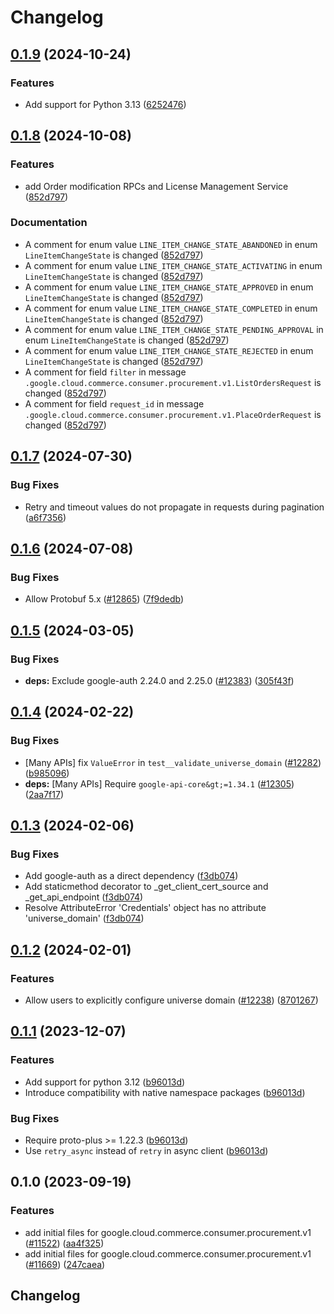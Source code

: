 # Changelog

## [0.1.9](https://github.com/googleapis/google-cloud-python/compare/google-cloud-commerce-consumer-procurement-v0.1.8...google-cloud-commerce-consumer-procurement-v0.1.9) (2024-10-24)


### Features

* Add support for  Python 3.13 ([6252476](https://github.com/googleapis/google-cloud-python/commit/6252476e5938352fb2417d098a1edcc08558fe10))

## [0.1.8](https://github.com/googleapis/google-cloud-python/compare/google-cloud-commerce-consumer-procurement-v0.1.7...google-cloud-commerce-consumer-procurement-v0.1.8) (2024-10-08)


### Features

* add Order modification RPCs and License Management Service ([852d797](https://github.com/googleapis/google-cloud-python/commit/852d797f21d4809c32d98b384c60bf9852b14216))


### Documentation

* A comment for enum value `LINE_ITEM_CHANGE_STATE_ABANDONED` in enum `LineItemChangeState` is changed ([852d797](https://github.com/googleapis/google-cloud-python/commit/852d797f21d4809c32d98b384c60bf9852b14216))
* A comment for enum value `LINE_ITEM_CHANGE_STATE_ACTIVATING` in enum `LineItemChangeState` is changed ([852d797](https://github.com/googleapis/google-cloud-python/commit/852d797f21d4809c32d98b384c60bf9852b14216))
* A comment for enum value `LINE_ITEM_CHANGE_STATE_APPROVED` in enum `LineItemChangeState` is changed ([852d797](https://github.com/googleapis/google-cloud-python/commit/852d797f21d4809c32d98b384c60bf9852b14216))
* A comment for enum value `LINE_ITEM_CHANGE_STATE_COMPLETED` in enum `LineItemChangeState` is changed ([852d797](https://github.com/googleapis/google-cloud-python/commit/852d797f21d4809c32d98b384c60bf9852b14216))
* A comment for enum value `LINE_ITEM_CHANGE_STATE_PENDING_APPROVAL` in enum `LineItemChangeState` is changed ([852d797](https://github.com/googleapis/google-cloud-python/commit/852d797f21d4809c32d98b384c60bf9852b14216))
* A comment for enum value `LINE_ITEM_CHANGE_STATE_REJECTED` in enum `LineItemChangeState` is changed ([852d797](https://github.com/googleapis/google-cloud-python/commit/852d797f21d4809c32d98b384c60bf9852b14216))
* A comment for field `filter` in message `.google.cloud.commerce.consumer.procurement.v1.ListOrdersRequest` is changed ([852d797](https://github.com/googleapis/google-cloud-python/commit/852d797f21d4809c32d98b384c60bf9852b14216))
* A comment for field `request_id` in message `.google.cloud.commerce.consumer.procurement.v1.PlaceOrderRequest` is changed ([852d797](https://github.com/googleapis/google-cloud-python/commit/852d797f21d4809c32d98b384c60bf9852b14216))

## [0.1.7](https://github.com/googleapis/google-cloud-python/compare/google-cloud-commerce-consumer-procurement-v0.1.6...google-cloud-commerce-consumer-procurement-v0.1.7) (2024-07-30)


### Bug Fixes

* Retry and timeout values do not propagate in requests during pagination ([a6f7356](https://github.com/googleapis/google-cloud-python/commit/a6f7356f1549721f9fab83d4dcfa226cec1965d0))

## [0.1.6](https://github.com/googleapis/google-cloud-python/compare/google-cloud-commerce-consumer-procurement-v0.1.5...google-cloud-commerce-consumer-procurement-v0.1.6) (2024-07-08)


### Bug Fixes

* Allow Protobuf 5.x ([#12865](https://github.com/googleapis/google-cloud-python/issues/12865)) ([7f9dedb](https://github.com/googleapis/google-cloud-python/commit/7f9dedb3abc7636cbcd97e21ac857844b885b599))

## [0.1.5](https://github.com/googleapis/google-cloud-python/compare/google-cloud-commerce-consumer-procurement-v0.1.4...google-cloud-commerce-consumer-procurement-v0.1.5) (2024-03-05)


### Bug Fixes

* **deps:** Exclude google-auth 2.24.0 and 2.25.0 ([#12383](https://github.com/googleapis/google-cloud-python/issues/12383)) ([305f43f](https://github.com/googleapis/google-cloud-python/commit/305f43f7d6293e3316248f421fdc19c5d8405c21))

## [0.1.4](https://github.com/googleapis/google-cloud-python/compare/google-cloud-commerce-consumer-procurement-v0.1.3...google-cloud-commerce-consumer-procurement-v0.1.4) (2024-02-22)


### Bug Fixes

* [Many APIs] fix `ValueError` in `test__validate_universe_domain` ([#12282](https://github.com/googleapis/google-cloud-python/issues/12282)) ([b985096](https://github.com/googleapis/google-cloud-python/commit/b985096d43add8214172ff993e00293e6c8757cb))
* **deps:** [Many APIs] Require `google-api-core&gt;=1.34.1` ([#12305](https://github.com/googleapis/google-cloud-python/issues/12305)) ([2aa7f17](https://github.com/googleapis/google-cloud-python/commit/2aa7f17a5fd4f2249260225db91fb0414d06eaa7))

## [0.1.3](https://github.com/googleapis/google-cloud-python/compare/google-cloud-commerce-consumer-procurement-v0.1.2...google-cloud-commerce-consumer-procurement-v0.1.3) (2024-02-06)


### Bug Fixes

* Add google-auth as a direct dependency ([f3db074](https://github.com/googleapis/google-cloud-python/commit/f3db074e7bbf505d5989e4c353461ab6bef4905c))
* Add staticmethod decorator to _get_client_cert_source and _get_api_endpoint ([f3db074](https://github.com/googleapis/google-cloud-python/commit/f3db074e7bbf505d5989e4c353461ab6bef4905c))
* Resolve AttributeError 'Credentials' object has no attribute 'universe_domain' ([f3db074](https://github.com/googleapis/google-cloud-python/commit/f3db074e7bbf505d5989e4c353461ab6bef4905c))

## [0.1.2](https://github.com/googleapis/google-cloud-python/compare/google-cloud-commerce-consumer-procurement-v0.1.1...google-cloud-commerce-consumer-procurement-v0.1.2) (2024-02-01)


### Features

* Allow users to explicitly configure universe domain ([#12238](https://github.com/googleapis/google-cloud-python/issues/12238)) ([8701267](https://github.com/googleapis/google-cloud-python/commit/8701267fc9694844b9365024cd59354785247aa0))

## [0.1.1](https://github.com/googleapis/google-cloud-python/compare/google-cloud-commerce-consumer-procurement-v0.1.0...google-cloud-commerce-consumer-procurement-v0.1.1) (2023-12-07)


### Features

* Add support for python 3.12 ([b96013d](https://github.com/googleapis/google-cloud-python/commit/b96013d2c31e3602bb885bf8d7296cc49c3a4642))
* Introduce compatibility with native namespace packages ([b96013d](https://github.com/googleapis/google-cloud-python/commit/b96013d2c31e3602bb885bf8d7296cc49c3a4642))


### Bug Fixes

* Require proto-plus &gt;= 1.22.3 ([b96013d](https://github.com/googleapis/google-cloud-python/commit/b96013d2c31e3602bb885bf8d7296cc49c3a4642))
* Use `retry_async` instead of `retry` in async client ([b96013d](https://github.com/googleapis/google-cloud-python/commit/b96013d2c31e3602bb885bf8d7296cc49c3a4642))

## 0.1.0 (2023-09-19)


### Features

* add initial files for google.cloud.commerce.consumer.procurement.v1 ([#11522](https://github.com/googleapis/google-cloud-python/issues/11522)) ([aa4f325](https://github.com/googleapis/google-cloud-python/commit/aa4f325dc08f24b925abd4be36f87851319c2542))
* add initial files for google.cloud.commerce.consumer.procurement.v1 ([#11669](https://github.com/googleapis/google-cloud-python/issues/11669)) ([247caea](https://github.com/googleapis/google-cloud-python/commit/247caeabca57b622fc14e18a7f7f1cb2ccb0c460))

## Changelog
